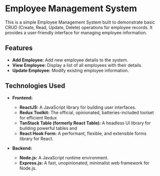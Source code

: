 # Employee Management System

This is a simple Employee Management System built to demonstrate basic CRUD (Create, Read, Update, Delete) operations for employee records. It provides a user-friendly interface for managing employee information.

## Features

- **Add Employee:** Add new employee details to the system.
- **View Employee:** Display a list of all employees with their details.
- **Update Employee:** Modify existing employee information.

## Technologies Used

*   **Frontend:**
    *   **ReactJS:** A JavaScript library for building user interfaces.
    *   **Redux Toolkit:** The official, opinionated, batteries-included toolset for efficient Redux 
    *   **TanStack Table (formerly React Table):** A headless UI library for building powerful tables and 
    *   **React Hook Form:** A performant, flexible, and extensible forms library for React. 

*   **Backend:**
    *   **Node.js:** A JavaScript runtime environment.
    *   **Express.js:** A fast, unopinionated, minimalist web framework for Node.js.

